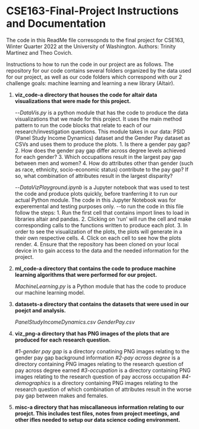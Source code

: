 # CSE163-Final-Project Instructions and Documentation

The code in this ReadMe file corresopnds to the final project for CSE163, Winter Quarter 2022 at the University of Washington. 
Authors: Trinity Martinez and Theo Covich.

Instructions to how to run the code in our project are as follows. The repository for our code contains several folders organized by the data used for our project, as well as our code folders which correspond with our 2 challenge goals: machine learning and learning a new library (Altair). 

1. **viz_code-a directory that houses the code for altair data visualizations that were made for this project.**

    --_DataVis.py_ is a python module that has the code to produce the data visualizations that we made for this project. It uses the main method pattern to run the code blocks that relate to each of our research/investigation questions. This module takes in our data: PSID (Panel Study Income Dynamics) dataset and the Gender Pay dataset as CSVs and uses them to produce the plots.
        1. Is there a gender pay gap?
        2. How does the gender pay gap differ across degree levels achieved for each gender?
        3. Which occupations result in the largest pay gap between men and women? 
        4. How do attributes other than gender (such as race, ethnicity, socio-economic status) contribute to the pay gap? If so, what combination of attributes result in the largest disparity?

    --_DataVizPlayground.ipynb_ is a Jupyter notebook that was used to test the code and produce plots quickly, before tranferring it to run our actual Python module. The code in this Jupyter Notebook was for experemental and testing purposes only.
    --to run the code in this file follow the steps:
        1. Run the first cell that contains import lines to load in libraries altair and pandas. 
        2. Clicking on 'run' will run the cell and make corresponding calls to the functions written to produce each plot. 
        3. In order to see the visualization of the plots, the plots will generate in a their own respective cells.
        4. Click on each cell to see how the plots render.
        4. Ensure that the repository has been cloned on your local device in to gain access to the data and the needed information for the project. 

2. **ml_code-a directory that contains the code to produce machine learning algorithms that were performed for our project.**

    _MachineLearning.py_ is a Python module that has the code to produce our machine learning model. 

3. **datasets-a directory that contains the datasets that were used in our poejct and analysis.**

    _PanelStudyIncomeDynamics.csv_ 
    _GenderPay.csv_

4. **viz_png-a directory that has PNG images of the plots that are produced for each research question.**

    _#1-gender pay gap_ is a directory conatining PNG images relating to the gender pay gap background information
    _#2-pay across degree_ is a directory containing PNG images relating to the research question of pay across degree earned
    _#3-occupation_ is a directory containing PNG images relating to the research question of pay accross occupation
    _#4-demographics_ is a directory containing PNG images relating to the research question of which combination of attributes result in the worse pay gap between makes and females. 

5. **misc-a directory that has miscallaneous information relating to our proejct. This includes test files, notes from project meetings, and other ifles needed to setup our data science coding environment.**